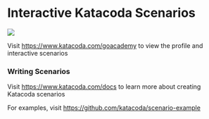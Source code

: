 # Interactive Katacoda Scenarios

[![](http://shields.katacoda.com/katacoda/goacademy/count.svg)](https://www.katacoda.com/goacademy "Get your profile on Katacoda.com")

Visit https://www.katacoda.com/goacademy to view the profile and interactive scenarios

### Writing Scenarios
Visit https://www.katacoda.com/docs to learn more about creating Katacoda scenarios

For examples, visit https://github.com/katacoda/scenario-example

